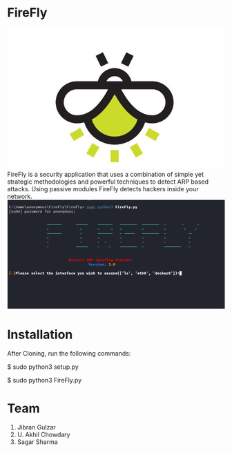 # FireFly 
![Alt text](imge.jpg)
FireFly is a security application that uses a combination of simple yet strategic methodologies and powerful techniques to detect ARP based attacks. Using passive modules FireFly detects hackers inside your network.
![Alt text](kali.png)
# Installation
After Cloning, run the following commands:

$ sudo python3 setup.py


$ sudo python3 FireFly.py

# Team
1. Jibran Gulzar
2. U. Akhil Chowdary
3. Sagar Sharma
